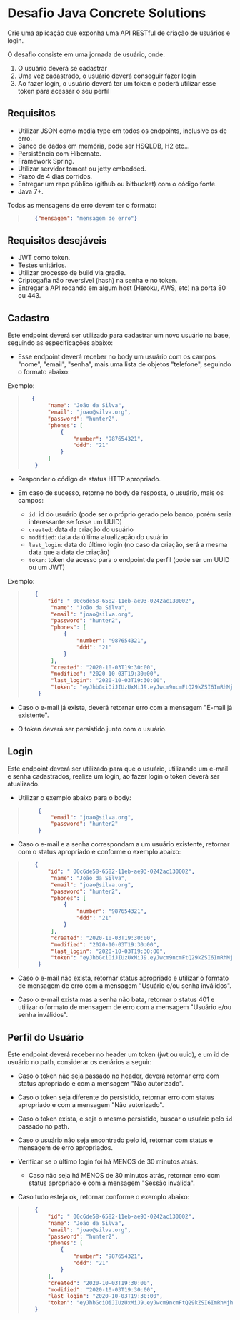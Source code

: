 # Desafio Java Concrete Solutions

Crie uma aplicação que exponha uma API RESTful de criação de usuários e login.

O desafio consiste em uma jornada de usuário, onde:
1. O usuário deverá se cadastrar
2. Uma vez cadastrado, o usuário deverá conseguir fazer login
3. Ao fazer login, o usuário deverá ter um token e poderá utilizar esse token para acessar o seu perfil

## Requisitos

* Utilizar JSON como media type em todos os endpoints, inclusive os de erro.
* Banco de dados em memória, pode ser HSQLDB, H2 etc...
* Persistência com Hibernate.
* Framework Spring.
* Utilizar servidor tomcat ou jetty embedded.
* Prazo de 4 dias corridos.
* Entregar um repo público (github ou bitbucket) com o código fonte.
* Java 7+.

Todas as mensagens de erro devem ter o formato:
>
>```json
>    {"mensagem": "mensagem de erro"}
>```

## Requisitos desejáveis

* JWT como token.
* Testes unitários.
* Utilizar processo de build via gradle.
* Criptogafia não reversível (hash) na senha e no token.
* Entregar a API rodando em algum host (Heroku, AWS, etc) na porta 80 ou 443.

## Cadastro
Este endpoint deverá ser utilizado para cadastrar um novo usuário na base, seguindo as especificações abaixo:

* Esse endpoint deverá receber no body um usuário com os campos "nome", "email", "senha", mais uma lista de objetos "telefone", seguindo o formato abaixo:

Exemplo:

>```json
>   {
>        "name": "João da Silva",
>        "email": "joao@silva.org",
>        "password": "hunter2",
>        "phones": [
>            {
>                "number": "987654321",
>                "ddd": "21"
>            }
>        ]
>    }
>```

* Responder o código de status HTTP apropriado.
  
* Em caso de sucesso, retorne no body de resposta, o usuário, mais os campos:
    * `id`: id do usuário (pode ser o próprio gerado pelo banco, porém seria interessante se fosse um UUID)
    * `created`: data da criação do usuário
    * `modified`: data da última atualização do usuário
    * `last_login`: data do último login (no caso da criação, será a mesma data que a  data de criação)
    * `token`: token de acesso para o endpoint de perfil (pode ser um UUID ou um JWT)

Exemplo:

>```json
>    {   
>        "id": " 00c6de58-6582-11eb-ae93-0242ac130002",
>         "name": "João da Silva",
>         "email": "joao@silva.org",
>         "password": "hunter2",
>         "phones": [
>             {
>                 "number": "987654321",
>                 "ddd": "21"
>             }
>         ],
>         "created": "2020-10-03T19:30:00",
>         "modified": "2020-10-03T19:30:00",
>         "last_login": "2020-10-03T19:30:00",
>         "token": "eyJhbGciOiJIUzUxMiJ9.eyJwcm9ncmFtQ29kZSI6ImRhMjhiNjk4MDM0M2I3ZjE3ODUwMDgyNzlmNzI0MGJiNWNmZDAyNjYiLCJ1c2VySWQiOiI1ZjkyZGI3Y2M3MDgxYjliOTZmNGNlNDkiLCJwZXJzb25JZCI6IjVmOTJkYjdjYzcwODFiOWI5NmY0Y2U0OSIsInVzZXJUeXBlIjoiQUNDT1VOVCIsInNlc3Npb25JZCI6Ijc1NWM0MTcyLWYyYjgtNDRiYS1hMzgzLTBlZGI2NzdlYTZiYyIsInJvbGVzIjoiIiwic3ViIjoiNjk0MjA2NjMwMzUiLCJhdWQiOiJ1bmtub3duIiwiaWF0IjoxNjA3NTM0MzU1LCJleHAiOjE2MDc1MzQ1MzV9.3GNRIE4ND_NSbe7cDYoVRUMMXj-_sZmwE_oX-u6Ju7xnUYipEjKz1A2m7mUfPa08BY3USe5zau220u0Zij3LEA"
>     }
> ```

* Caso o e-mail já exista, deverá retornar erro com a mensagem "E-mail já existente".
  
* O token deverá ser persistido junto com o usuário.

## Login 

Este endpoint deverá ser utilizado para que o usuário, utilizando um e-mail e senha cadastrados, realize um login, ao fazer login o token deverá ser atualizado.

* Utilizar o exemplo abaixo para o body:

> ```json
>     {
>         "email": "joao@silva.org",
>         "password": "hunter2"
>     }
> ```

* Caso o e-mail e a senha correspondam a um usuário existente, retornar com o status apropriado e conforme o exemplo abaixo:
  
>```json
>    {   
>        "id": " 00c6de58-6582-11eb-ae93-0242ac130002",
>         "name": "João da Silva",
>         "email": "joao@silva.org",
>         "password": "hunter2",
>         "phones": [
>             {
>                 "number": "987654321",
>                 "ddd": "21"
>             }
>         ],
>         "created": "2020-10-03T19:30:00",
>         "modified": "2020-10-03T19:30:00",
>         "last_login": "2020-10-03T19:30:00",
>         "token": "eyJhbGciOiJIUzUxMiJ9.eyJwcm9ncmFtQ29kZSI6ImRhMjhiNjk4MDM0M2I3ZjE3ODUwMDgyNzlmNzI0MGJiNWNmZDAyNjYiLCJ1c2VySWQiOiI1ZjkyZGI3Y2M3MDgxYjliOTZmNGNlNDkiLCJwZXJzb25JZCI6IjVmOTJkYjdjYzcwODFiOWI5NmY0Y2U0OSIsInVzZXJUeXBlIjoiQUNDT1VOVCIsInNlc3Npb25JZCI6Ijc1NWM0MTcyLWYyYjgtNDRiYS1hMzgzLTBlZGI2NzdlYTZiYyIsInJvbGVzIjoiIiwic3ViIjoiNjk0MjA2NjMwMzUiLCJhdWQiOiJ1bmtub3duIiwiaWF0IjoxNjA3NTM0MzU1LCJleHAiOjE2MDc1MzQ1MzV9.3GNRIE4ND_NSbe7cDYoVRUMMXj-_sZmwE_oX-u6Ju7xnUYipEjKz1A2m7mUfPa08BY3USe5zau220u0Zij3LEA"
>     }
> ```

* Caso o e-mail não exista, retornar status apropriado e utilizar o formato de mensagem de erro com a mensagem "Usuário e/ou senha inválidos".

* Caso o e-mail exista mas a senha não bata, retornar o status 401 e utilizar o formato de mensagem de erro com a mensagem "Usuário e/ou senha inválidos".

## Perfil do Usuário

Este endpoint deverá receber no header um token (jwt ou uuid), e um id de usuário no path, considerar os cenários a seguir:

* Caso o token não seja passado no header, deverá retornar erro com status apropriado e com a mensagem "Não autorizado".

* Caso o token seja diferente do persistido, retornar erro com status apropriado e com a mensagem "Não autorizado".
  
* Caso o token exista, e seja o mesmo persistido, buscar o usuário pelo `id` passado no path.

* Caso o usuário não seja encontrado pelo id, retornar com status e mensagem de erro apropriados.

* Verificar se o último login foi há MENOS de 30 minutos atrás. 
     * Caso não seja há MENOS de 30 minutos atrás, retornar erro com status apropriado e com a mensagem "Sessão inválida".
  
* Caso tudo esteja ok, retornar conforme o exemplo abaixo:
  
>```json
>    {   
>        "id": " 00c6de58-6582-11eb-ae93-0242ac130002",
>        "name": "João da Silva",
>        "email": "joao@silva.org",
>        "password": "hunter2",
>        "phones": [
>            {
>                "number": "987654321",
>                "ddd": "21"
>            }
>        ],
>        "created": "2020-10-03T19:30:00",
>        "modified": "2020-10-03T19:30:00",
>        "last_login": "2020-10-03T19:30:00",
>        "token": "eyJhbGciOiJIUzUxMiJ9.eyJwcm9ncmFtQ29kZSI6ImRhMjhiNjk4MDM0M2I3ZjE3ODUwMDgyNzlmNzI0MGJiNWNmZDAyNjYiLCJ1c2VySWQiOiI1ZjkyZGI3Y2M3MDgxYjliOTZmNGNlNDkiLCJwZXJzb25JZCI6IjVmOTJkYjdjYzcwODFiOWI5NmY0Y2U0OSIsInVzZXJUeXBlIjoiQUNDT1VOVCIsInNlc3Npb25JZCI6Ijc1NWM0MTcyLWYyYjgtNDRiYS1hMzgzLTBlZGI2NzdlYTZiYyIsInJvbGVzIjoiIiwic3ViIjoiNjk0MjA2NjMwMzUiLCJhdWQiOiJ1bmtub3duIiwiaWF0IjoxNjA3NTM0MzU1LCJleHAiOjE2MDc1MzQ1MzV9.3GNRIE4ND_NSbe7cDYoVRUMMXj-_sZmwE_oX-u6Ju7xnUYipEjKz1A2m7mUfPa08BY3USe5zau220u0Zij3LEA"
>    }
>```
